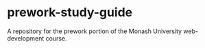 # prework-study-guide
A repository for the prework portion of the Monash University web-development course.
